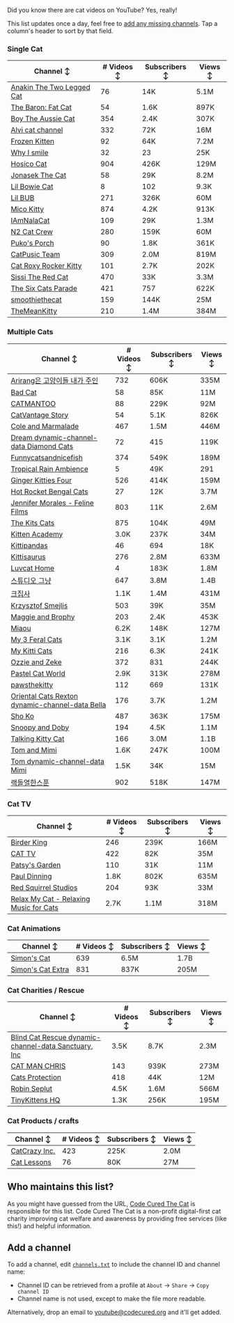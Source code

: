 Did you know there are cat videos on YouTube? Yes, really!

This list updates once a day, feel free to [add any missing channels](#add-a-channel). Tap a column's header to sort by that field.


### Single Cat

| Channel ↕ | # Videos ↕ | Subscribers ↕ | Views ↕ |
| --- | --- | --- | --- |
| [Anakin The Two Legged Cat](https://youtube.com/@anakintwolegs) | 76 | 14K | 5.1M |
| [The Baron: Fat Cat](https://youtube.com/@thebaronfatcat6603) | 54 | 1.6K | 897K |
| [Boy The Aussie Cat](https://youtube.com/@boytheaussiecat) | 354 | 2.4K | 307K |
| [Alvi cat channel](https://youtube.com/@alvicatchannel) | 332 | 72K | 16M |
| [Frozen Kitten](https://youtube.com/@frozenkitten) | 92 | 64K | 7.2M |
| [Why I smile](https://youtube.com/@whyismile) | 32 | 23 | 25K |
| [Hosico Cat](https://youtube.com/@hosico_cat) | 904 | 426K | 129M |
| [Jonasek The Cat](https://youtube.com/@jonasekthecat) | 58 | 29K | 8.2M |
| [Lil Bowie Cat](https://youtube.com/@lilbowiecat9121) | 8 | 102 | 9.3K |
| [Lil BUB](https://youtube.com/@lilbub) | 271 | 326K | 60M |
| [Mico Kitty](https://youtube.com/@micokitty) | 874 | 4.2K | 913K |
| [IAmNalaCat](https://youtube.com/@iamnalacat) | 109 | 29K | 1.3M |
| [N2 Cat Crew](https://youtube.com/@n2catcrew) | 280 | 159K | 60M |
| [Puko's Porch](https://youtube.com/@pukosporch) | 90 | 1.8K | 361K |
| [CatPusic Team](https://youtube.com/@catpusicteam) | 309 | 2.0M | 819M |
| [Cat Roxy Rocker Kitty](https://youtube.com/@rockerroxy) | 101 | 2.7K | 202K |
| [Sissi The Red Cat](https://youtube.com/@veterinarylife) | 470 | 33K | 3.3M |
| [The Six Cats Parade](https://youtube.com/@thesixcatsparade) | 421 | 757 | 622K |
| [smoothiethecat](https://youtube.com/@smoothiethecat) | 159 | 144K | 25M |
| [TheMeanKitty](https://youtube.com/@themeankitty) | 210 | 1.4M | 384M |

### Multiple Cats

| Channel ↕ | # Videos ↕ | Subscribers ↕ | Views ↕ |
| --- | --- | --- | --- |
| [Arirang은 고양이들 내가 주인](https://youtube.com/@아리랑은고양이들) | 732 | 606K | 335M |
| [Bad Cat](https://youtube.com/@badcattube) | 58 | 85K | 11M |
| [CATMANTOO](https://youtube.com/@catmantoo) | 88 | 229K | 92M |
| [CatVantage Story](https://youtube.com/@catvantagestory) | 54 | 5.1K | 826K |
| [Cole and Marmalade](https://youtube.com/@coleandmarmalade) | 467 | 1.5M | 446M |
| [Dream dynamic-channel-data Diamond Cats](https://youtube.com/@dreamdiamondcats) | 72 | 415 | 119K |
| [Funnycatsandnicefish](https://youtube.com/@funnycatsandnicefish) | 374 | 549K | 189M |
| [Tropical Rain Ambience](https://youtube.com/@tropicalrainambience) | 5 | 49K | 291 |
| [Ginger Kitties Four](https://youtube.com/@gingerkittiesfour) | 526 | 414K | 159M |
| [Hot Rocket Bengal Cats](https://youtube.com/@hotrocketbengalcats) | 27 | 12K | 3.7M |
| [Jennifer Morales - Feline Films](https://youtube.com/@jennifermoralesfelinefilms) | 803 | 11K | 2.6M |
| [The Kits Cats](https://youtube.com/@drnworbskitscats) | 875 | 104K | 49M |
| [Kitten Academy](https://youtube.com/@kittenacademy) | 3.0K | 237K | 34M |
| [Kittipandas](https://youtube.com/@kittipandas) | 46 | 694 | 18K |
| [Kittisaurus](https://youtube.com/@kittisaurus) | 276 | 2.8M | 633M |
| [Luvcat Home](https://youtube.com/@claireluvcat) | 4 | 183K | 1.8M |
| [스튜디오 그냥](https://youtube.com/@studiognyang) | 647 | 3.8M | 1.4B |
| [크집사](https://youtube.com/@claire_luvcat) | 1.1K | 1.4M | 431M |
| [Krzysztof Smejlis](https://youtube.com/@bobonikita) | 503 | 39K | 35M |
| [Maggie and Brophy](https://youtube.com/@maggieandbrophy1327) | 203 | 2.4K | 453K |
| [Miaou](https://youtube.com/@miaou-cat) | 6.2K | 148K | 127M |
| [My 3 Feral Cats](https://youtube.com/@my3feralcats) | 3.1K | 3.1K | 1.2M |
| [My Kitti Cats](https://youtube.com/@mykitticats) | 216 | 6.3K | 241K |
| [Ozzie and Zeke](https://youtube.com/@ozzieandzeke) | 372 | 831 | 244K |
| [Pastel Cat World](https://youtube.com/@pastelcatworld) | 2.9K | 313K | 278M |
| [pawsthekitty](https://youtube.com/@pawsthekitty) | 112 | 669 | 131K |
| [Oriental Cats Rexton dynamic-channel-data Bella](https://youtube.com/@rextonorientalcat) | 176 | 3.7K | 1.2M |
| [Sho Ko](https://youtube.com/@shortyandkodi) | 487 | 363K | 175M |
| [Snoopy and Doby](https://youtube.com/@snoopyanddoby) | 194 | 4.5K | 1.1M |
| [Talking Kitty Cat](https://youtube.com/@stevecash83) | 166 | 3.0M | 1.1B |
| [Tom and Mimi](https://youtube.com/@tomandmimi) | 1.6K | 247K | 100M |
| [Tom dynamic-channel-data Mimi](https://youtube.com/@tom_and_mimi) | 1.5K | 34K | 15M |
| [랙돌열한스푼](https://youtube.com/@unboxingragdolls) | 902 | 518K | 147M |

### Cat TV

| Channel ↕ | # Videos ↕ | Subscribers ↕ | Views ↕ |
| --- | --- | --- | --- |
| [Birder King](https://youtube.com/@birderking) | 246 | 239K | 166M |
| [CAT TV](https://youtube.com/@cattvgames) | 422 | 82K | 35M |
| [Patsy's Garden](https://youtube.com/@patsysgarden) | 110 | 31K | 11M |
| [Paul Dinning](https://youtube.com/@pauldinningvideosforcats) | 1.8K | 802K | 635M |
| [Red Squirrel Studios](https://youtube.com/@redsquirrelstudios) | 204 | 93K | 33M |
| [Relax My Cat - Relaxing Music for Cats](https://youtube.com/@relaxmycat) | 2.7K | 1.1M | 318M |

### Cat Animations

| Channel ↕ | # Videos ↕ | Subscribers ↕ | Views ↕ |
| --- | --- | --- | --- |
| [Simon's Cat](https://youtube.com/@simonscat) | 639 | 6.5M | 1.7B |
| [Simon's Cat Extra](https://youtube.com/@simonscatextra) | 831 | 837K | 205M |

### Cat Charities / Rescue

| Channel ↕ | # Videos ↕ | Subscribers ↕ | Views ↕ |
| --- | --- | --- | --- |
| [Blind Cat Rescue dynamic-channel-data Sanctuary, Inc](https://youtube.com/@blindcatrescuesanctuary) | 3.5K | 8.7K | 2.3M |
| [CAT MAN CHRIS](https://youtube.com/@catmanchrispoole) | 143 | 939K | 273M |
| [Cats Protection](https://youtube.com/@catsprotection) | 418 | 44K | 12M |
| [Robin Seplut](https://youtube.com/@robinseplut) | 4.5K | 1.6M | 566M |
| [TinyKittens HQ](https://youtube.com/@tinykittens) | 1.3K | 256K | 195M |

### Cat Products / crafts

| Channel ↕ | # Videos ↕ | Subscribers ↕ | Views ↕ |
| --- | --- | --- | --- |
| [CatCrazy Inc.](https://youtube.com/@catcrazychannel) | 423 | 225K | 2.0M |
| [Cat Lessons](https://youtube.com/@catlessons) | 76 | 80K | 27M |


## Who maintains this list?

As you might have guessed from the URL, [Code Cured The Cat](https://codecured.org) is responsible for this list. Code Cured The Cat is a non-profit digital-first cat charity improving cat welfare and awareness by providing free services (like this!) and helpful information.

## Add a channel

To add a channel, edit [`channels.txt`](https://github.com/CodeCured/YouTubeIsForCats/blob/main/automation/channels.txt) to include the channel ID and channel name:
* Channel ID can be retrieved from a profile at `About` -> `Share` -> `Copy channel ID`
* Channel name is not used, except to make the file more readable.

Alternatively, drop an email to [youtube@codecured.org](mailto:youtube@codecured.org) and it'll get added.
